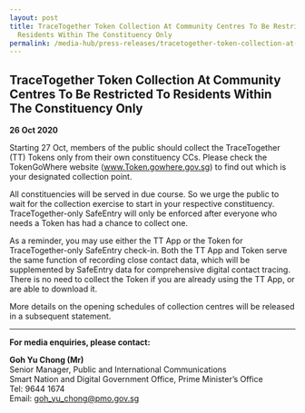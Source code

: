 ```yaml
---
layout: post
title: TraceTogether Token Collection At Community Centres To Be Restricted To
  Residents Within The Constituency Only
permalink: /media-hub/press-releases/tracetogether-token-collection-at-community-centres
---
```

## TraceTogether Token Collection At Community Centres To Be Restricted To Residents Within The Constituency Only

**26 Oct 2020**

Starting 27 Oct, members of the public should collect the TraceTogether (TT) Tokens only from their own constituency CCs. Please check the TokenGoWhere website (<a href="www.Token.gowhere.gov.sg" target="_blank">www.Token.gowhere.gov.sg</a>) to find out which is your designated collection point. 

All constituencies will be served in due course. So we urge the public to wait for the collection exercise to start in your respective constituency. TraceTogether-only SafeEntry will only be enforced after everyone who needs a Token has had a chance to collect one. 

As a reminder, you may use either the TT App or the Token for TraceTogether-only SafeEntry check-in. Both the TT App and Token serve the same function of recording close contact data, which will be supplemented by SafeEntry data for comprehensive digital contact tracing. There is no need to collect the Token if you are already using the TT App, or are able to download it.   

More details on the opening schedules of collection centres will be released in a subsequent statement.

----------

**For media enquiries, please contact:**

**Goh Yu Chong (Mr)**<br>
Senior Manager, Public and International Communications  
Smart Nation and Digital Government Office, Prime Minister’s Office  
Tel: 9644 1674  
Email: [goh_yu_chong@pmo.gov.sg](mailto:goh_yu_chong@pmo.gov.sg)